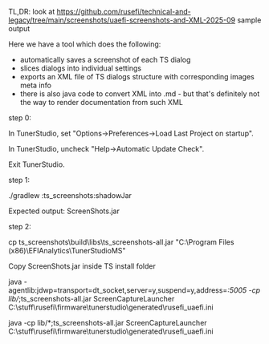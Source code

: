 
TL,DR: look at https://github.com/rusefi/technical-and-legacy/tree/main/screenshots/uaefi-screenshots-and-XML-2025-09 sample output

Here we have a tool which does the following:

* automatically saves a screenshot of each TS dialog
* slices dialogs into individual settings
* exports an XML file of TS dialogs structure with corresponding images meta info
* there is also java code to convert XML into .md - but that's definitely not the way to render documentation from such XML

step 0:

In TunerStudio, set "Options->Preferences->Load Last Project on startup".

In TunerStudio, uncheck "Help->Automatic Update Check".

Exit TunerStudio.

step 1:

./gradlew :ts_screenshots:shadowJar

Expected output: ScreenShots.jar

step 2:

cp ts_screenshots\build\libs\ts_screenshots-all.jar "C:\Program Files (x86)\EFIAnalytics\TunerStudioMS"

Copy ScreenShots.jar inside TS install folder

java -agentlib:jdwp=transport=dt_socket,server=y,suspend=y,address=*:5005 -cp lib/*;ts_screenshots-all.jar ScreenCaptureLauncher C:\stuff\rusefi\firmware\tunerstudio\generated\rusefi_uaefi.ini

java -cp lib/*;ts_screenshots-all.jar ScreenCaptureLauncher C:\stuff\rusefi\firmware\tunerstudio\generated\rusefi_uaefi.ini
